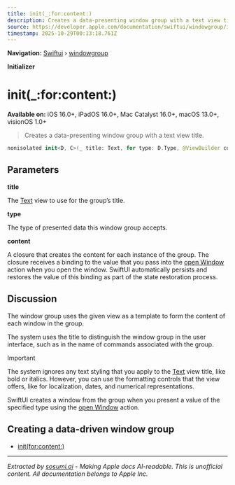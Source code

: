 ```yaml
---
title: init(_:for:content:)
description: Creates a data-presenting window group with a text view title.
source: https://developer.apple.com/documentation/swiftui/windowgroup/init(_:for:content:)
timestamp: 2025-10-29T00:13:18.761Z
---
```


**Navigation:** [Swiftui](/documentation/swiftui) › [windowgroup](/documentation/swiftui/windowgroup)

**Initializer**

# init(_:for:content:)

**Available on:** iOS 16.0+, iPadOS 16.0+, Mac Catalyst 16.0+, macOS 13.0+, visionOS 1.0+

> Creates a data-presenting window group with a text view title.

```swift
nonisolated init<D, C>(_ title: Text, for type: D.Type, @ViewBuilder content: @escaping (Binding<D?>) -> C) where Content == PresentedWindowContent<D, C>, D : Decodable, D : Encodable, D : Hashable, C : View
```

## Parameters

**title**

The [Text](/documentation/swiftui/text) view to use for the group’s title.



**type**

The type of presented data this window group accepts.



**content**

A closure that creates the content for each instance of the group. The closure receives a binding to the value that you pass into the [open Window](/documentation/swiftui/environmentvalues/openwindow) action when you open the window. SwiftUI automatically persists and restores the value of this binding as part of the state restoration process.



## Discussion

The window group uses the given view as a template to form the content of each window in the group.

The system uses the title to distinguish the window group in the user interface, such as in the name of commands associated with the group.

> [!IMPORTANT]
> The system ignores any text styling that you apply to the [Text](/documentation/swiftui/text) view title, like bold or italics. However, you can use the formatting controls that the view offers, like for localization, dates, and numerical representations.

SwiftUI creates a window from the group when you present a value of the specified type using the [open Window](/documentation/swiftui/environmentvalues/openwindow) action.

## Creating a data-driven window group

- [init(for:content:)](/documentation/swiftui/windowgroup/init(for:content:))

---

*Extracted by [sosumi.ai](https://sosumi.ai) - Making Apple docs AI-readable.*
*This is unofficial content. All documentation belongs to Apple Inc.*
